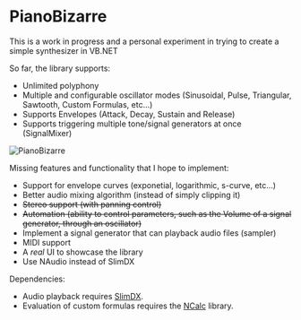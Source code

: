 # PianoBizarre

This is a work in progress and a personal experiment in trying to create a simple synthesizer in VB.NET

So far, the library supports:
- Unlimited polyphony
- Multiple and configurable oscillator modes (Sinusoidal, Pulse, Triangular, Sawtooth, Custom Formulas, etc...)
- Supports Envelopes (Attack, Decay, Sustain and Release)
- Supports triggering multiple tone/signal generators at once (SignalMixer)

![PianoBizarre](https://whenimbored.xfx.net/wp-content/uploads/2016/07/pianobizarre01.png)

Missing features and functionality that I hope to implement:
- Support for envelope curves (exponetial, logarithmic, s-curve, etc...)
- Better audio mixing algorithm (instead of simply clipping it)
- ~~Stereo support (with panning control)~~
- ~~Automation (ability to control parameters, such as the Volume of a signal generator, through an oscillator)~~
- Implement a signal generator that can playback audio files (sampler)
- MIDI support
- A *real* UI to showcase the library
- Use NAudio instead of SlimDX

Dependencies:
- Audio playback requires [SlimDX](https://slimdx.org/).
- Evaluation of custom formulas requires the [NCalc](https://ncalc.codeplex.com/) library.
